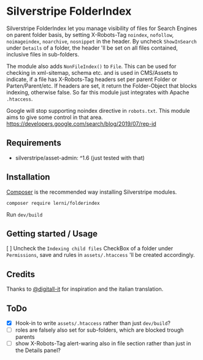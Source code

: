 # Silverstripe FolderIndex
Silverstripe FolderIndex let you manage visibility of files for Search Engines on parent folder basis, by setting X-Robots-Tag `noindex`, `nofollow`, `noimageindex`, `noarchive`, `nosnippet` in the header. By uncheck `ShowInSearch` under `Details` of a folder, the header 'll be set on all files contained, inclusive files in sub-folders.

The module also adds `NonFileIndex()` to `File`. This can be used for checking in xml-sitemap, schema etc. and is used in CMS/Assets to indicate, if a file has X-Robots-Tag headers set per parent Folder or Parten/Parent/etc. If headers are set, it return the Folder-Object that blocks indexing, otherwise false. So far this module just integrates with Apache `.htaccess`.

Google will stop supporting noindex directive in `robots.txt`. This module aims to give some control in that area.
https://developers.google.com/search/blog/2019/07/rep-id

## Requirements
- silverstripe/asset-admin: ^1.6 (just tested with that)

## Installation
[Composer](https://getcomposer.org/) is the recommended way installing Silverstripe modules.

`composer require lerni/folderindex`

Run `dev/build`

## Getting started / Usage
[ ] Uncheck the `Indexing child files` CheckBox of a folder under `Permissions`, save and rules in `assets/.htaccess` 'll be created accordingly.

## Credits
Thanks to [@digitall-it](https://github.com/digitall-it/) for inspiration and the italian translation.

## ToDo
- [x] Hook-in to write `assets/.htaccess` rather than just `dev/build`?
- [ ] roles are falsely also set for sub-folders, which are blocked trough parents
- [ ] show X-Robots-Tag alert-waring also in file section rather than just in the Details panel?
